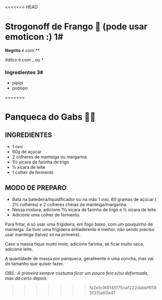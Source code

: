 <<<<<<< HEAD
# Strogonoff de Frango :chicken: (pode usar emoticon :) 1#

**Negrito** é com **

 _itálico_  é com _ ou *

### Ingredientes 3#

- pipipi
- popopo

=======
# Panqueca do Gabs 👩‍🍳

## INGREDIENTES
- 1 ovo
- 60g de açúcar 
- 2 colheres de manteiga ou margarina 
- 1½ xícara de farinha de trigo
- ½ xícara de leite
- 1 colher de fermento

## MODO DE PREPARO
- Bata na batedeira/liquidificador ou na mão 1 ovo, 60 gramas de açúcar ( 2½ colheres) e 2 colheres cheias de manteiga/margarina.
- Nessa mistura, adicione 1½ xícara de farinha de trigo e ½ xícara de leite.
- Adicione uma colher de fermento.

Para fritar, é só usar uma frigideira, em fogo baixo, com um pouquinho de manteiga. Se tiver uma frigideira antiaderente é melhor, não sendo preciso usar manteiga (talvez só na primeira).

Caso a massa fique muito mole, adicione farinha, se ficar muito seca, adicione leite.

A quantidade de massa por panqueca, geralmente é uma concha, mas vai do tamanho que quiser fazer.

_OBS.: A primeira sempre costuma ficar um pouco feia e/ou deformada, mas dá certo depois._
>>>>>>> fa2e1c9f8145f75caf222dabbf6595f315a60e41

